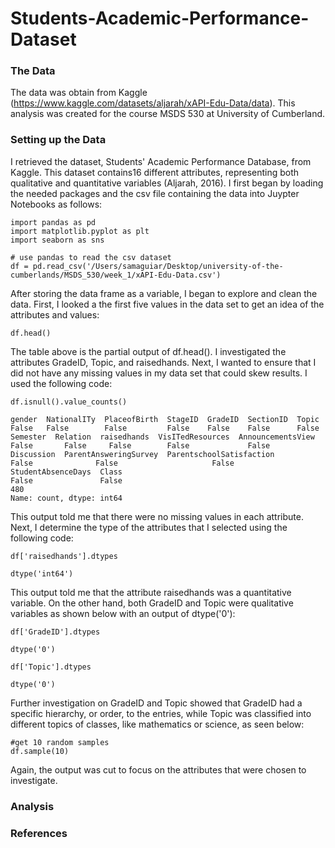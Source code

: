 # Students-Academic-Performance-Dataset

### The Data
The data was obtain from Kaggle (https://www.kaggle.com/datasets/aljarah/xAPI-Edu-Data/data). This analysis was created for the course MSDS 530 at University of Cumberland.

### Setting up the Data
I retrieved the dataset, Students' Academic Performance Database, from Kaggle. This dataset contains16 different attributes, representing both qualitative and quantitative variables (Aljarah, 2016). 
I first began by loading the needed packages and the csv file containing the data  into Juypter Notebooks as follows: 
```
import pandas as pd
import matplotlib.pyplot as plt
import seaborn as sns
```
```
# use pandas to read the csv dataset
df = pd.read_csv('/Users/samaguiar/Desktop/university-of-the-cumberlands/MSDS_530/week_1/xAPI-Edu-Data.csv')
```
After storing the data frame as a variable, I began to explore and clean the data. First, I looked a the first five values in the data set to get an idea of the attributes and values:
```
df.head()
```
The table above is the partial output of df.head(). I investigated the attributes GradeID, Topic, and raisedhands. 
Next, I wanted to ensure that I did not have any missing values in my data set that could skew results. I used the following code:
```
df.isnull().value_counts()
```
```
gender  NationalITy  PlaceofBirth  StageID  GradeID  SectionID  Topic 
False   False        False         False    False    False      False  
Semester  Relation  raisedhands  VisITedResources  AnnouncementsView  
False       False     False        False             False              
Discussion  ParentAnsweringSurvey  ParentschoolSatisfaction  
False              False                     False
StudentAbsenceDays  Class
False               False         
480
Name: count, dtype: int64
```

This output told me that there were no missing values in each attribute. Next, I determine the type of the attributes that I selected using the following code: 
```
df['raisedhands'].dtypes
```
```
dtype('int64')
```
This output told me that the attribute raisedhands was a quantitative variable. On the other hand, both GradeID and Topic were qualitative variables as shown below with an output of dtype('0'):
```
df['GradeID'].dtypes
```
```
dtype('0')
```
```
df['Topic'].dtypes
```
```
dtype('0')
```
Further investigation on GradeID and Topic showed that GradeID had a specific hierarchy, or order, to the entries, while Topic was classified into different topics of classes, like mathematics or science, as seen below:
```
#get 10 random samples
df.sample(10)
```
Again, the output was cut to focus on the attributes that were chosen to investigate.

### Analysis

### References